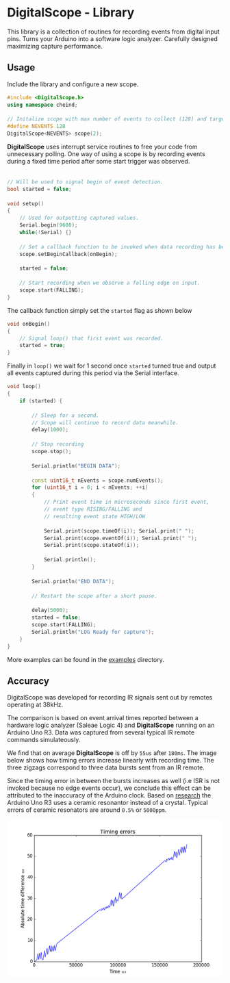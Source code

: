 
# DigitalScope - Library

This library is a collection of routines for recording events from digital input pins. Turns
your Arduino into a software logic analyzer. Carefully designed maximizing capture performance.

## Usage

Include the library and configure a new scope.

```c++
#include <DigitalScope.h>
using namespace cheind;

// Initalize scope with max number of events to collect (128) and target pin (2)
#define NEVENTS 128
DigitalScope<NEVENTS> scope(2);
```

**DigitalScope** uses interrupt service routines to free your code from unnecessary polling.
One way of using a scope is by recording events during a fixed time period after some start
trigger was observed.

```c++

// Will be used to signal begin of event detection. 
bool started = false;

void setup()
{
    // Used for outputting captured values.
    Serial.begin(9600);
    while(!Serial) {}

    // Set a callback function to be invoked when data recording has begun. 
    scope.setBeginCallback(onBegin);

    started = false;

    // Start recording when we observe a falling edge on input.
    scope.start(FALLING);
}
```

The callback function simply set the `started` flag as shown below

```c++
void onBegin() 
{
    // Signal loop() that first event was recorded.
    started = true;
}
```

Finally in `loop()` we wait for 1 second once `started` turned true and 
output all events captured during this period via the Serial interface.

```c++
void loop()
{
    if (started) {

        // Sleep for a second. 
        // Scope will continue to record data meanwhile.
        delay(1000);
        
        // Stop recording
        scope.stop();

        Serial.println("BEGIN DATA");

        const uint16_t nEvents = scope.numEvents();        
        for (uint16_t i = 0; i < nEvents; ++i)
        {
            // Print event time in microseconds since first event, 
            // event type RISING/FALLING and
            // resulting event state HIGH/LOW

            Serial.print(scope.timeOf(i)); Serial.print(" ");            
            Serial.print(scope.eventOf(i)); Serial.print(" ");
            Serial.print(scope.stateOf(i));

            Serial.println();
        }

        Serial.println("END DATA");

        // Restart the scope after a short pause.

        delay(5000);        
        started = false;
        scope.start(FALLING);
        Serial.println("LOG Ready for capture");
    }
}
```

More examples can be found in the [examples](examples/) directory.

## Accuracy

DigitalScope was developed for recording IR signals sent out by remotes operating at 38kHz.

The comparison is based on event arrival times reported between a hardware logic analyzer (Saleae Logic 4) 
and **DigitalScope** running on an Arduino Uno R3. Data was captured from several typical IR remote commands 
simulateously. 

We find that on average **DigitalScope** is off by `55us` after `180ms`. The image below shows how
timing errors increase linearly with recording time. The three zigzags correspond to three data bursts
sent from an IR remote. 

Since the timing error in between the bursts increases as well (i.e ISR is not invoked because no 
edge events occur), we conclude this effect can be attributed to the inaccuracy of the Arduino clock.
Based on [research](http://forum.arduino.cc/index.php?topic=13289.0) the Arduino Uno R3 uses a ceramic 
resonantor instead of a crystal. Typical errors of ceramic resonators are around `0.5%` or `5000ppm`.


![Timing errors](etc/timing_errors_small.png) 
